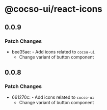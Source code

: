 # @cocso-ui/react-icons

## 0.0.9

### Patch Changes

- bee35ae: - Add icons related to `cocso-ui`
  - Change variant of button component

## 0.0.8

### Patch Changes

- 661270c: - Add icons related to `cocso-ui`
  - Change variant of button component
